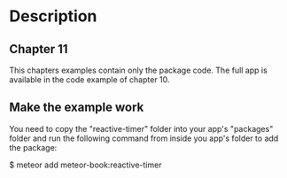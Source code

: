 
Description
===========

Chapter 11
---------
This chapters examples contain only the package code.
The full app is available in the code example of chapter 10.


Make the example work
---------------------

You need to copy the "reactive-timer" folder into your app's "packages" folder
and run the following command from inside you app's folder to add the package:

$ meteor add meteor-book:reactive-timer